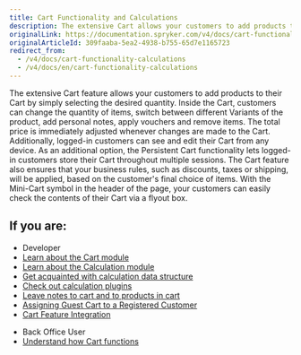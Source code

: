 ```yaml
---
title: Cart Functionality and Calculations
description: The extensive Cart allows your customers to add products to their Cart by simply selecting the desired quantity.
originalLink: https://documentation.spryker.com/v4/docs/cart-functionality-calculations
originalArticleId: 309faaba-5ea2-4938-b755-65d7e1165723
redirect_from:
  - /v4/docs/cart-functionality-calculations
  - /v4/docs/en/cart-functionality-calculations
---
```


The extensive Cart feature allows your customers to add products to their Cart by simply selecting the desired quantity. Inside the Cart, customers can change the quantity of items, switch between different Variants of the product, add personal notes, apply vouchers and remove items. The total price is immediately adjusted whenever changes are made to the Cart. Additionally, logged-in customers can see and edit their Cart from any device. As an additional option, the Persistent Cart functionality lets logged-in customers store their Cart throughout multiple sessions. The Cart feature also ensures that your business rules, such as discounts, taxes or shipping, will be applied, based on the customer's final choice of items. With the Mini-Cart symbol in the header of the page, your customers can easily check the contents of their Cart via a flyout box.

## If you are:

<div class="mr-container">
    <div class="mr-list-container">
        <!-- col1 -->
        <div class="mr-col">
            <ul class="mr-list mr-list-green">
                <li class="mr-title">Developer</li>
                <li><a href="https://documentation.spryker.com/v4/docs/cart-functionality" class="mr-link">Learn about the Cart module</a></li>
                <li><a href="https://documentation.spryker.com/v4/docs/calculation-3-0" class="mr-link">Learn about the Calculation module</a></li>
                <li><a href="https://documentation.spryker.com/v4/docs/calculation-data-structure" class="mr-link">Get acquainted with calculation data structure</a></li>
                <li><a href="https://documentation.spryker.com/v4/docs/calculator-plugins" class="mr-link">Check out calculation plugins</a></li>
                <li><a href="https://documentation.spryker.com/v4/docs/cart-notes" class="mr-link">Leave notes to cart and to products in cart</a></li>
               <li><a href="https://documentation.spryker.com/v4/docs/managing-guest-carts#assigning-guest-cart-to-a-registered-customer" class="mr-link"> Assigning Guest Cart to a Registered Customer</a></li>
                <li><a href="https://documentation.spryker.com/v4/docs/cart-feature-integration" class="mr-link">Cart Feature Integration</a></li>
            </ul>
        </div>
        <!-- col2 -->
        <div class="mr-col">
            <ul class="mr-list mr-list-blue">
                <li class="mr-title"> Back Office User</li>
                <li><a href="https://documentation.spryker.com/v4/docs/cart-functionality" class="mr-link">Understand how Cart functions</a></li>
            </ul>
        </div>
    </div>
</div>
